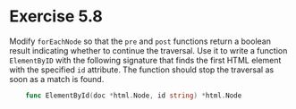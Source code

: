 # Exercise 5.8

Modify `forEachNode` so that the `pre` and `post` functions return a boolean result indicating whether to continue the
traversal. Use it to write a function `ElementByID` with the following signature that finds the first HTML element with
the specified `id` attribute. The function should stop the traversal as soon as a match is found.

``` go
    func ElementById(doc *html.Node, id string) *html.Node
```
